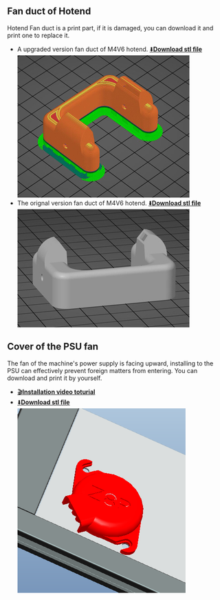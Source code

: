 ## Fan duct of Hotend
Hotend Fan duct is a print part, if it is damaged, you can download it and print one to replace it.   
- A upgraded version fan duct of M4V6 hotend. [:arrow_down:**Download stl file**](./fanduct_m4v6_V2.zip)      
![](./fanduct_m4v6_V2.jpg)  
- The orignal version fan duct of M4V6 hotend. [:arrow_down:**Download stl file**](./fanduct_m4v6.zip)      
![](./fanduct_m4v6.jpg)  

## Cover of the PSU fan
The fan of the machine's power supply is facing upward, installing to the PSU can effectively prevent foreign matters from entering. You can download and print it by yourself.  
- [:clapper:**Installation video toturial**](https://youtu.be/Xc3vRqRYklM)     
- [:arrow_down:**Download stl file**](./PS_FAN_CASE.zip)     
![](./PS_FAN_CASE.png)           

